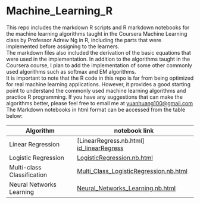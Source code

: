 # Machine_Learning_R
This repo includes the markdown R scripts and R markdown notebooks for the machine learning algorithms taught in the Coursera Machine Learning class by Professor Adrew Ng in R, including the parts that were implemented before assigning to the learners.                     
The markdown files also included the derivation of the basic equations that were used in the implementation. In addition to the algorithms taught in the Coursera course, I plan to add the implementation of some other commonly used algorithms such as softmax and EM algorithms.                      
It is important to note that the R code in this repo is far from being optimized for real machine learning applications. However, it provides a good starting point to understand the commonly used machine learning algorithms and practice R programming. If you have any suggestions that can make the algorithms better, please feel free to email me at yuanhuang100@gmail.com             
The Markdown notebooks in html format can be accessed from the table below:

Algorithm|notebook link
---------|-------------------------------
Linear Regression|[LinearRegress.nb.html] [id_linearRegress]
Logistic Regression|[LogisticRegression.nb.html][id_logisticRegress]
Multi-class Classification|[Multi_Class_LogisticRegression.nb.html][id_multiclass]
Neural Networks Learning|[Neural_Networks_Learning.nb.html][id_neuralnetworks]


[id_linearRegress]: http://htmlpreview.github.io/?https://github.com/yuanDataScience/Machine_Learning_R/blob/master/LinearRegression/LinearRegress.nb.html
[id_logisticRegress]:http://htmlpreview.github.io/?https://github.com/yuanDataScience/Machine_Learning_R/blob/master/LogisticRegression/LogisticRegression.nb.html
[id_multiclass]:http://htmlpreview.github.io/?https://github.com/yuanDataScience/Machine_Learning_R/blob/master/MultiClass_Classification/Multi_Class_LogisticRegression.nb.html
[id_neuralnetworks]:http://htmlpreview.github.io/?https://github.com/yuanDataScience/Machine_Learning_R/blob/master/NeuralNetworksLearning/Neural_Networks_Learning.nb.html


